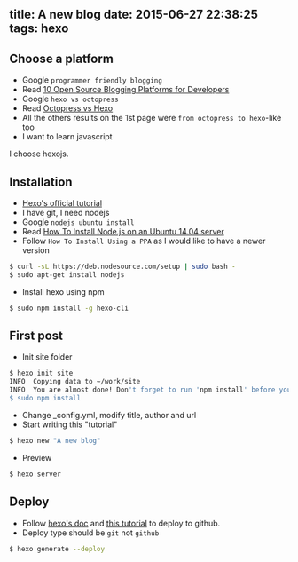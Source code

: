 title: A new blog
date: 2015-06-27 22:38:25
tags: hexo
---
## Choose a platform
* Google `programmer friendly blogging`
* Read [10 Open Source Blogging Platforms for Developers](http://sixrevisions.com/tools/open-source-blogging-platforms-for-developers)
* Google `hexo vs octopress`
* Read [Octopress vs Hexo](http://www.techelex.org/octopress-vs-hexo)
* All the others results on the 1st page were `from octopress to hexo`-like too
* I want to learn javascript

I choose hexojs.

## Installation
* [Hexo's official tutorial](https://hexo.io/docs)
* I have git, I need nodejs
* Google `nodejs ubuntu install`
* Read [How To Install Node.js on an Ubuntu 14.04 server](https://www.digitalocean.com/community/tutorials/how-to-install-node-js-on-an-ubuntu-14-04-server)
* Follow `How To Install Using a PPA` as I would like to have a newer version
``` bash
$ curl -sL https://deb.nodesource.com/setup | sudo bash -
$ sudo apt-get install nodejs
```
* Install hexo using npm
``` bash
$ sudo npm install -g hexo-cli
```

## First post
* Init site folder
``` bash
$ hexo init site
INFO  Copying data to ~/work/site
INFO  You are almost done! Don't forget to run 'npm install' before you start blogging with Hexo!
$ sudo npm install
```
* Change _config.yml, modify title, author and url
* Start writing this "tutorial"
```bash
$ hexo new "A new blog"
```
* Preview
``` bash
$ hexo server
```

## Deploy
* Follow [hexo's doc](https://hexo.io/docs/deployment.html) and [this tutorial](http://rabbi.xyz/Getting-Started-With-Hexo-Deploying-On-Github-Pages/) to deploy to github.
* Deploy type should be `git` not `github`
``` bash
$ hexo generate --deploy
```
